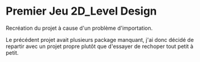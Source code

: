# Premier Jeu 2D_Level Design
 Recréation du projet à cause d'un problème d'importation.

 Le précédent projet avait plusieurs package manquant, j'ai donc décidé de repartir avec un projet propre plutôt que d'essayer de rechoper tout petit à petit.
